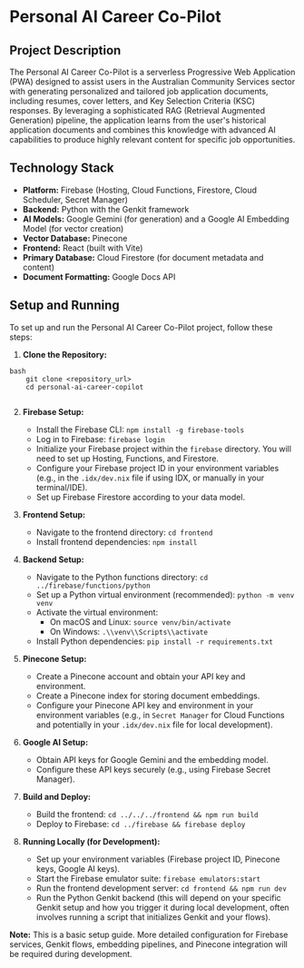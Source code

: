 # Personal AI Career Co-Pilot

## Project Description

The Personal AI Career Co-Pilot is a serverless Progressive Web Application (PWA) designed to assist users in the Australian Community Services sector with generating personalized and tailored job application documents, including resumes, cover letters, and Key Selection Criteria (KSC) responses. By leveraging a sophisticated RAG (Retrieval Augmented Generation) pipeline, the application learns from the user's historical application documents and combines this knowledge with advanced AI capabilities to produce highly relevant content for specific job opportunities.

## Technology Stack

*   **Platform:** Firebase (Hosting, Cloud Functions, Firestore, Cloud Scheduler, Secret Manager)
*   **Backend:** Python with the Genkit framework
*   **AI Models:** Google Gemini (for generation) and a Google AI Embedding Model (for vector creation)
*   **Vector Database:** Pinecone
*   **Frontend:** React (built with Vite)
*   **Primary Database:** Cloud Firestore (for document metadata and content)
*   **Document Formatting:** Google Docs API

## Setup and Running

To set up and run the Personal AI Career Co-Pilot project, follow these steps:

1.  **Clone the Repository:**
    
```
bash
    git clone <repository_url>
    cd personal-ai-career-copilot
    
```
2.  **Firebase Setup:**
    *   Install the Firebase CLI: `npm install -g firebase-tools`
    *   Log in to Firebase: `firebase login`
    *   Initialize your Firebase project within the `firebase` directory. You will need to set up Hosting, Functions, and Firestore.
    *   Configure your Firebase project ID in your environment variables (e.g., in the `.idx/dev.nix` file if using IDX, or manually in your terminal/IDE).
    *   Set up Firebase Firestore according to your data model.

3.  **Frontend Setup:**
    *   Navigate to the frontend directory: `cd frontend`
    *   Install frontend dependencies: `npm install`

4.  **Backend Setup:**
    *   Navigate to the Python functions directory: `cd ../firebase/functions/python`
    *   Set up a Python virtual environment (recommended): `python -m venv venv`
    *   Activate the virtual environment:
        *   On macOS and Linux: `source venv/bin/activate`
        *   On Windows: `.\\venv\\Scripts\\activate`
    *   Install Python dependencies: `pip install -r requirements.txt`

5.  **Pinecone Setup:**
    *   Create a Pinecone account and obtain your API key and environment.
    *   Create a Pinecone index for storing document embeddings.
    *   Configure your Pinecone API key and environment in your environment variables (e.g., in `Secret Manager` for Cloud Functions and potentially in your `.idx/dev.nix` file for local development).

6.  **Google AI Setup:**
    *   Obtain API keys for Google Gemini and the embedding model.
    *   Configure these API keys securely (e.g., using Firebase Secret Manager).

7.  **Build and Deploy:**
    *   Build the frontend: `cd ../../../frontend && npm run build`
    *   Deploy to Firebase: `cd ../firebase && firebase deploy`

8.  **Running Locally (for Development):**
    *   Set up your environment variables (Firebase project ID, Pinecone keys, Google AI keys).
    *   Start the Firebase emulator suite: `firebase emulators:start`
    *   Run the frontend development server: `cd frontend && npm run dev`
    *   Run the Python Genkit backend (this will depend on your specific Genkit setup and how you trigger it during local development, often involves running a script that initializes Genkit and your flows).

**Note:** This is a basic setup guide. More detailed configuration for Firebase services, Genkit flows, embedding pipelines, and Pinecone integration will be required during development.